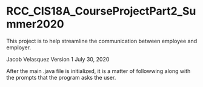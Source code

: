 # RCC_CIS18A_CourseProjectPart2_Summer2020
This project is to help streamline the communication between employee and employer.

Jacob Velasquez
Version 1
July 30, 2020

After the main .java file is initialized, it is a matter of followwing along with the 
prompts that the program asks the user. 
